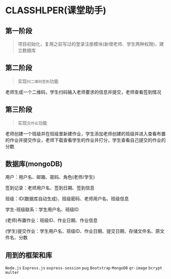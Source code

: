 # CLASSHLPER(课堂助手)

## 第一阶段

> 项目初始化，复用之前写过的登录注册模块(新增老师、学生两种权限)，建立数据库

## 第二阶段

> 实现`扫二维码签到`功能

老师生成一个二维码，学生扫码输入老师要求的信息并提交，老师查看签到情况

## 第三阶段

> 实现`交作业`功能

老师创建一个班级并在班级里新建作业，学生添加老师创建的班级并进入查看布置的作业并提交作业，老师下载查看学生的作业并打分，学生查看自己提交的作业的分数

## 数据库(mongoDB)

用户：用户名、邮箱、密码、角色(老师/学生)

签到记录：老师用户名、签到日期、签到信息

班级：ID(数据库自动生成)、班级密码、老师用户名、班级信息

学生-班级联系：学生用户名、班级ID

(老师)布置作业：班级ID、作业日期、作业信息

(学生)提交作业：学生用户名、班级ID、作业日期、提交日期、存储文件名、原文件名、分数

## 用到的框架和库

`Node.js` `Express.js` `express-session` `pug` `Bootstrap` `MongoDB` `qr-image` `bcrypt` `multer`